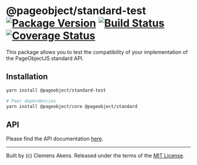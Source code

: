 # @pageobject/standard-test [![Package Version][badge-npm-image]][badge-yarn-link] [![Build Status][badge-travis-image]][badge-travis-link] [![Coverage Status][badge-coveralls-image]][badge-coveralls-link]

This package allows you to test the compatibility of your implementation of the PageObjectJS standard API.

## Installation

```sh
yarn install @pageobject/standard-test
```

```sh
# Peer dependencies
yarn install @pageobject/core @pageobject/standard
```

## API

Please find the API documentation [here][repo-api-standard-test].

---

Built by (c) Clemens Akens. Released under the terms of the [MIT License][repo-license].

[badge-coveralls-image]: https://coveralls.io/repos/github/clebert/pageobject/badge.svg?branch=master
[badge-coveralls-link]: https://coveralls.io/github/clebert/pageobject?branch=master
[badge-npm-image]: https://img.shields.io/npm/v/@pageobject/standard-test.svg
[badge-yarn-link]: https://yarnpkg.com/en/package/@pageobject/standard-test
[badge-travis-image]: https://travis-ci.org/clebert/pageobject.svg?branch=master
[badge-travis-link]: https://travis-ci.org/clebert/pageobject
[repo-api-standard-test]: https://pageobject.js.org/api/standard-test/
[repo-license]: https://github.com/clebert/pageobject/blob/master/LICENSE
